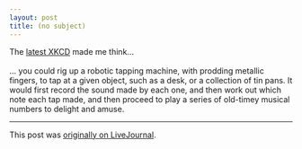 ```yaml
---
layout: post
title: (no subject)
---
```


<div class="entry-item s2-entrytext">The <a href="http://xkcd.com/324/" rel="nofollow">latest XKCD</a> made me think... <br/><br/>... you could rig up a robotic tapping machine, with prodding metallic fingers, to tap at a given object, such as a desk, or a collection of tin pans. It would first record the sound made by each one, and then work out which note each tap made, and then proceed to play a series of old-timey musical numbers to delight and amuse.</div><p><hr></p><p>This post was <a href="http://ferkeltongs.livejournal.com/12511.html">originally on LiveJournal</a>.</p>